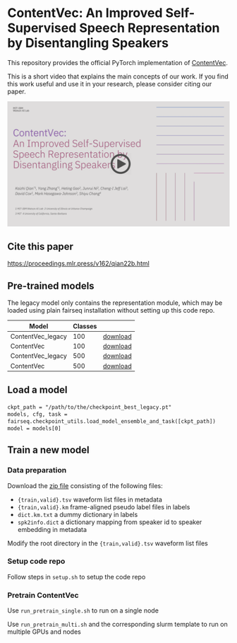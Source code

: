 # ContentVec: An Improved Self-Supervised Speech Representation by Disentangling Speakers 

This repository provides the official PyTorch implementation of [ContentVec](https://arxiv.org/abs/2204.09224).

This is a short video that explains the main concepts of our work. If you find this work useful and use it in your research, please consider citing our paper.

[![ContentVec](./assets/cover.png)](https://youtu.be/aiGp1g-dCY4)

## Cite this paper
https://proceedings.mlr.press/v162/qian22b.html


## Pre-trained models
The legacy model only contains the representation module, which may be loaded using plain fairseq installation without setting up this code repo.

|Model | Classes |  |
|---|---|---|
|ContentVec_legacy | 100 | [download](https://ibm.box.com/s/t76fff0dciyjqt1db03y48323qp99bg9)
|ContentVec | 100 | [download](https://ibm.box.com/s/oxly542k5v3bhkfw6g8esatxziarymam)
|ContentVec_legacy | 500 | [download](https://ibm.box.com/s/z1wgl1stco8ffooyatzdwsqn2psd9lrr)
|ContentVec | 500 | [download](https://ibm.box.com/s/nv35hsry0v2y595etzysgnn2amsxxb0u)


## Load a model
```
ckpt_path = "/path/to/the/checkpoint_best_legacy.pt"
models, cfg, task = fairseq.checkpoint_utils.load_model_ensemble_and_task([ckpt_path])
model = models[0]
```


## Train a new model
### Data preparation
Download the [zip file](https://ibm.box.com/s/zeyr94mkfs2g896oug31ml0gxv5ny43y) consisting of the following files:
- `{train,valid}.tsv` waveform list files in metadata
- `{train,valid}.km` frame-aligned pseudo label files in labels
- `dict.km.txt` a dummy dictionary in labels
- `spk2info.dict` a dictionary mapping from speaker id to speaker embedding in metadata

Modify the root directory in the `{train,valid}.tsv` waveform list files

### Setup code repo
Follow steps in `setup.sh` to setup the code repo

### Pretrain ContentVec
Use `run_pretrain_single.sh` to run on a single node

Use `run_pretrain_multi.sh` and the corresponding slurm template to run on multiple GPUs and nodes
